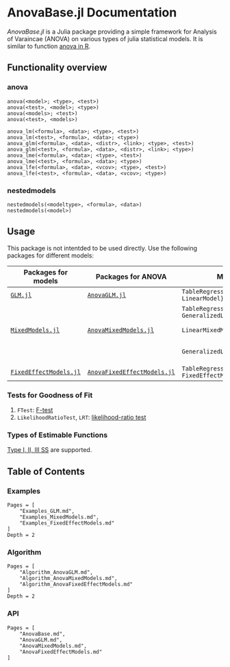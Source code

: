 # AnovaBase.jl Documentation

*AnovaBase.jl* is a Julia package providing a simple framework for Analysis of Varaincae (ANOVA) on various types of julia statistical models.
It is similar to function [anova in R](https://www.rdocumentation.org/packages/stats/versions/3.6.2/topics/anova).

## Functionality overview
### anova
```
anova(<model>; <type>, <test>)
anova(<test>, <model>; <type>)
anova(<models>; <test>)
anova(<test>, <models>)

anova_lm(<formula>, <data>; <type>, <test>)
anova_lm(<test>, <formula>, <data>; <type>)
anova_glm(<formula>, <data>, <distr>, <link>; <type>, <test>)
anova_glm(<test>, <formula>, <data>, <distr>, <link>; <type>)
anova_lme(<formula>, <data>; <type>, <test>)
anova_lme(<test>, <formula>, <data>; <type>)
anova_lfe(<formula>, <data>, <vcov>; <type>, <test>)
anova_lfe(<test>, <formula>, <data>, <vcov>; <type>)
```
### nestedmodels
```
nestedmodels(<modeltype>, <formula>, <data>)
nestedmodels(<model>)
```
## Usage
This package is not intentded to be used directly.
Use the following packages for different models:

|Packages for models|Packages for ANOVA|Models|Fitted by|
|-------------------|------------------|------|---------|
|[`GLM.jl`](https://juliastats.org/GLM.jl/stable/)|[`AnovaGLM.jl`](https://yufongpeng.github.io/AnovaGLM.jl)|`TableRegressionModel{<: LinearModel}`|`GLM.lm` or `fit(LinearModel, ...)`|
|||`TableRegressionModel{<: GeneralizedLinearModel}`|`GLM.glm` or `fit(GeneralizedLinearModel, ...)`|
|[`MixedModels.jl`](https://juliastats.org/MixedModels.jl/stable/)|[`AnovaMixedModels.jl`](https://yufongpeng.github.io/AnovaMixedModels.jl)|`LinearMixedModel`|`AnovaMixedModels.lme` or `fit(LinearMixedModel, ...)`|
|||`GeneralizedLinearMixedModel`|`AnovaGLM.glme` or `fit(GeneralizedLinearMixedModel, ...)`|
|[`FixedEffectModels.jl`](https://github.com/FixedEffects/FixedEffectModels.jl)|[`AnovaFixedEffectModels.jl`](https://yufongpeng.github.io/AnovaFixedEffectModels.jl)|`TableRegressionModel{<: FixedEffectModel}`|`AnovaFixedEffectModels.lfe`|

### Tests for Goodness of Fit
1. `FTest`: [F-test](https://en.wikipedia.org/wiki/F-test)
2. `LikelihoodRatioTest`, `LRT`: [likelihood-ratio test](https://en.wikipedia.org/wiki/Likelihood-ratio_test)

### Types of Estimable Functions
[Type I, II, III SS](https://documentation.sas.com/doc/en/pgmsascdc/9.4_3.3/statug/statug_introglmest_sect001.htm)  are supported. 

## Table of Contents
### Examples
```@contents
Pages = [
    "Examples_GLM.md",
    "Examples_MixedModels.md",
    "Examples_FixedEffectModels.md"
]
Depth = 2
```
### Algorithm
```@content
Pages = [
    "Algorithm_AnovaGLM.md",
    "Algorithm_AnovaMixedModels.md",
    "Algorithm_AnovaFixedEffectModels.md"
]
Depth = 2
```
### API
```@contents
Pages = [
    "AnovaBase.md",
    "AnovaGLM.md",
    "AnovaMixedModels.md",
    "AnovaFixedEffectModels.md"
]
```